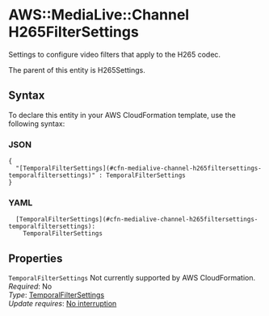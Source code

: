 # AWS::MediaLive::Channel H265FilterSettings<a name="aws-properties-medialive-channel-h265filtersettings"></a>

Settings to configure video filters that apply to the H265 codec\.

The parent of this entity is H265Settings\.

## Syntax<a name="aws-properties-medialive-channel-h265filtersettings-syntax"></a>

To declare this entity in your AWS CloudFormation template, use the following syntax:

### JSON<a name="aws-properties-medialive-channel-h265filtersettings-syntax.json"></a>

```
{
  "[TemporalFilterSettings](#cfn-medialive-channel-h265filtersettings-temporalfiltersettings)" : TemporalFilterSettings
}
```

### YAML<a name="aws-properties-medialive-channel-h265filtersettings-syntax.yaml"></a>

```
  [TemporalFilterSettings](#cfn-medialive-channel-h265filtersettings-temporalfiltersettings): 
    TemporalFilterSettings
```

## Properties<a name="aws-properties-medialive-channel-h265filtersettings-properties"></a>

`TemporalFilterSettings`  <a name="cfn-medialive-channel-h265filtersettings-temporalfiltersettings"></a>
Not currently supported by AWS CloudFormation\.  
*Required*: No  
*Type*: [TemporalFilterSettings](aws-properties-medialive-channel-temporalfiltersettings.md)  
*Update requires*: [No interruption](https://docs.aws.amazon.com/AWSCloudFormation/latest/UserGuide/using-cfn-updating-stacks-update-behaviors.html#update-no-interrupt)